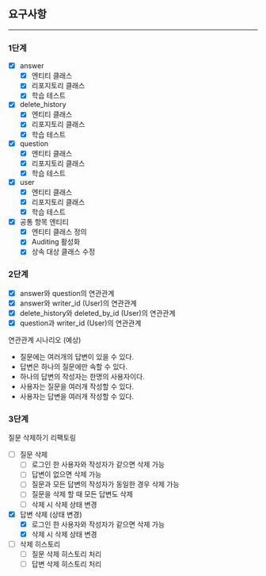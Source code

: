 ## 요구사항
***
### 1단계
- [x] answer
  - [x] 엔티티 클래스
  - [x] 리포지토리 클래스
  - [x] 학습 테스트
- [x] delete_history
  - [x] 엔티티 클래스
  - [x] 리포지토리 클래스
  - [x] 학습 테스트
- [x] question
  - [x] 엔티티 클래스
  - [x] 리포지토리 클래스
  - [x] 학습 테스트
- [x] user
  - [x] 엔티티 클래스
  - [x] 리포지토리 클래스
  - [x] 학습 테스트
- [x] 공통 항목 엔티티
  - [x] 엔티티 클래스 정의
  - [x] Auditing 활성화
  - [x] 상속 대상 클래스 수정

### 2단계
- [x] answer와 question의 연관관계
- [x] answer와 writer_id (User)의 연관관계
- [x] delete_history와 deleted_by_id (User)의 연관관계
- [x] question과 writer_id (User)의 연관관계

연관관계 시나리오 (예상)
- 질문에는 여러개의 답변이 있을 수 있다.
- 답변은 하나의 질문에만 속할 수 있다.
- 하나의 답변의 작성자는 한명의 사용자이다.
- 사용자는 질문을 여러개 작성할 수 있다.
- 사용자는 답변을 여러개 작성할 수 있다.

### 3단계
질문 삭제하기 리팩토링
- [ ] 질문 삭제
  - [ ] 로그인 한 사용자와 작성자가 같으면 삭제 가능
  - [ ] 답변이 없으면 삭제 가능
  - [ ] 질문과 모든 답변의 작성자가 동일한 경우 삭제 가능
  - [ ] 질문을 삭제 할 때 모든 답변도 삭제
  - [ ] 삭제 시 삭제 상태 변경
- [x] 답변 삭제 (상태 변경)
  - [x] 로그인 한 사용자와 작성자가 같으면 삭제 가능
  - [x] 삭제 시 삭제 상태 변경
- [ ] 삭제 히스토리
  - [ ] 질문 삭제 히스토리 처리
  - [ ] 답변 삭제 히스토리 처리